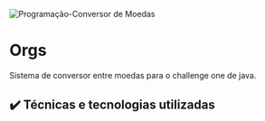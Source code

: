![Programação-Conversor de Moedas](https://user-images.githubusercontent.com/83430934/227813875-362e4217-71d5-4aed-bfeb-a768199c1aa3.png)

# Orgs

Sistema de conversor entre moedas para o challenge one de java.

## ✔️ Técnicas e tecnologias utilizadas
